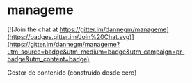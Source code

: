 manageme
========

[![Join the chat at https://gitter.im/dannegm/manageme](https://badges.gitter.im/Join%20Chat.svg)](https://gitter.im/dannegm/manageme?utm_source=badge&utm_medium=badge&utm_campaign=pr-badge&utm_content=badge)

Gestor de contenido (construido desde cero)
